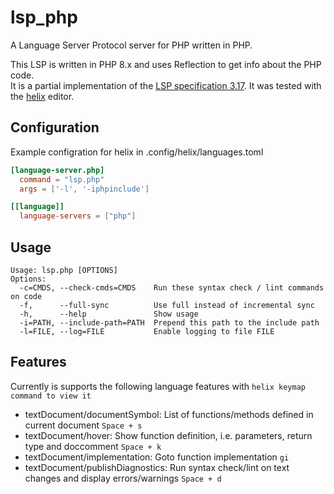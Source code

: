 # lsp_php
A Language Server Protocol server for PHP written in PHP.

This LSP is written in PHP 8.x and uses Reflection to get info about the PHP code.\
It is a partial implementation of the [LSP specification 3.17](https://microsoft.github.io/language-server-protocol/specifications/lsp/3.17/specification/).
It was tested with the [helix](https://helix-editor.com) editor.

## Configuration
Example configration for helix in .config/helix/languages.toml
```toml
[language-server.php]
  command = "lsp.php"
  args = ['-l', '-iphpinclude']

[[language]]
  language-servers = ["php"]
```

## Usage
```
Usage: lsp.php [OPTIONS]
Options:
  -c=CMDS, --check-cmds=CMDS    Run these syntax check / lint commands on code
  -f,      --full-sync          Use full instead of incremental sync
  -h,      --help               Show usage
  -i=PATH, --include-path=PATH  Prepend this path to the include path
  -l=FILE, --log=FILE           Enable logging to file FILE
```

## Features
Currently is supports the following language features with `helix keymap command to view it`
* textDocument/documentSymbol: List of functions/methods defined in current document `Space + s`
* textDocument/hover: Show function definition, i.e. parameters, return type and doccomment `Space + k`
* textDocument/implementation: Goto function implementation `gi`
* textDocument/publishDiagnostics: Run syntax check/lint on text changes and display errors/warnings `Space + d`
